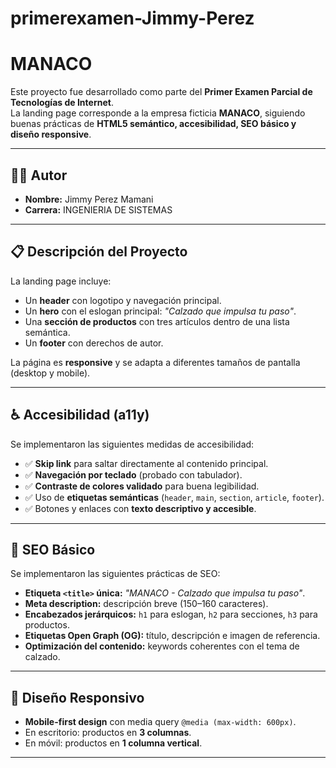 # primerexamen-Jimmy-Perez
#  MANACO

Este proyecto fue desarrollado como parte del **Primer Examen Parcial de Tecnologías de Internet**.  
La landing page corresponde a la empresa ficticia **MANACO**, siguiendo buenas prácticas de **HTML5 semántico, accesibilidad, SEO básico y diseño responsive**.

---

## 👨‍💻 Autor
- **Nombre:** Jimmy Perez Mamani 
- **Carrera:** INGENIERIA DE SISTEMAS  

---

## 📋 Descripción del Proyecto
La landing page incluye:
- Un **header** con logotipo y navegación principal.  
- Un **hero** con el eslogan principal: *"Calzado que impulsa tu paso"*.  
- Una **sección de productos** con tres artículos dentro de una lista semántica.  
- Un **footer** con derechos de autor.  

La página es **responsive** y se adapta a diferentes tamaños de pantalla (desktop y mobile).  

---

## ♿ Accesibilidad (a11y)
Se implementaron las siguientes medidas de accesibilidad:
- ✅ **Skip link** para saltar directamente al contenido principal.  
- ✅ **Navegación por teclado** (probado con tabulador).  
- ✅ **Contraste de colores validado** para buena legibilidad.  
- ✅ Uso de **etiquetas semánticas** (`header`, `main`, `section`, `article`, `footer`).  
- ✅ Botones y enlaces con **texto descriptivo y accesible**.  

---

## 🔎 SEO Básico
Se implementaron las siguientes prácticas de SEO:
- **Etiqueta `<title>` única:** *"MANACO - Calzado que impulsa tu paso"*.  
- **Meta description:** descripción breve (150–160 caracteres).  
- **Encabezados jerárquicos:** `h1` para eslogan, `h2` para secciones, `h3` para productos.  
- **Etiquetas Open Graph (OG):** título, descripción e imagen de referencia.  
- **Optimización del contenido:** keywords coherentes con el tema de calzado.  

---

## 🎨 Diseño Responsivo
- **Mobile-first design** con media query `@media (max-width: 600px)`.  
- En escritorio: productos en **3 columnas**.  
- En móvil: productos en **1 columna vertical**.  

---

